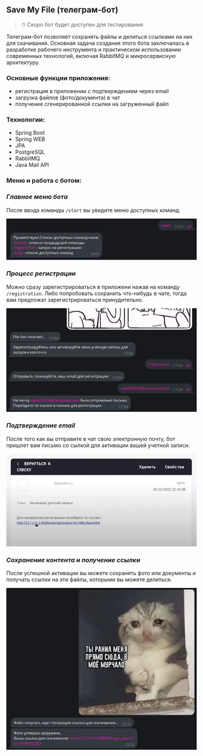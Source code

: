 ## Save My File (телеграм-бот)

> ⏱ Скоро бот будет доступен для тестирования

Телеграм-бот позволяет сохранять файлы и делиться ссылками на них для скачивания. Основная задача создания этого бота заключалась в разработке рабочего инструмента и практическом использовании современных технологий, включая RabbitMQ и микросервисную архитектуру.

### Основные функции приложения:

- регистрация в приложении с подтверждением через email
- загрузка файлов (фото/документа) в чат
- получение сгенерированной ссылки на загруженный файл

### Технологии:

- Spring Boot
- Spring WEB
- JPA
- PostgreSQL
- RabbitMQ
- Java Mail API

### Меню и работа с ботом:

### *Главное меню бота*

После ввода команды ``/start`` вы увидите меню доступных команд.

![Главное меню бота](/images/menu.png)

### *Процесс регистрации*

Mожно сразу зарегистрироваться в приложени нажав на команду ``/registration``. Либо попробовать сохранить что-нибудь в чате, тогда вам предложат зарегистрироваться принудительно.

![Процесс регистрации](/images/registration.png)

### *Подтверждение email*

После того как вы отправите в чат свою электронную почту, бот пришлет вам письмо со сылкой для активации вашей учетной записи.

![Подтверждение email](/images/registration-mail.png)

### *Сохранение контента и получение ссылки*

После успешной активации вы можете сохранять фото или документы и получать ссылки на эти файлы, которыми вы можете делиться.

![Сохранение контента и получение ссылки](/images/success.png)



